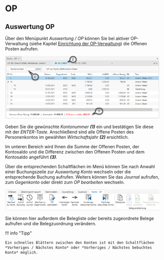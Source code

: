 # OP

## Auswertung OP


Über den Menüpunkt *Auswertung / OP* können Sie bei aktiver OP-Verwaltung (siehe Kapitel [Einrichtung der OP-Verwaltung](../OP%20Verwaltung.md#einrichtung-der-op-verwaltung)) die Offenen Posten aufrufen.


![Image](<img/NeuesElement165.png>)

Geben Sie die gewünschte *Kontonummer* ***(1)*** ein und bestätigen Sie diese mit der *ENTER-Taste.* Anschließend sind alle Offene Posten des Personenkontos im gewählten *Wirtschaftsjahr* ***(2)*** ersichtlich.

Im unteren Bereich wird Ihnen die Summe der Offenen Posten, der Kontosaldo und die Differenz zwischen den Offenen Posten und dem Kontosaldo angeführt ***(3)***.

Über die entsprechenden Schaltflächen im Menü können Sie nach Anwahl einer Buchungszeile zur *Auswertung Konto* wechseln oder die entsprechende Buchung aufrufen. Weiters können Sie das *Journal* aufrufen, zum *Gegenkonto* oder direkt zum *OP bearbeiten* wechseln.


![Image](<img/NeuesElement164.png>)

Sie können hier außerdem die Belegliste oder bereits zugeordnete Belege aufrufen und die Belegzuordnung verändern.

!!! info "Tipp"

    Ein schnelles Blättern zwischen den Konten ist mit den Schaltflächen *Vorheriges / Nächstes Konto* oder *Vorheriges / Nächstes bebuchtes Konto* möglich.

